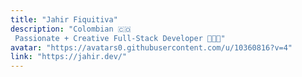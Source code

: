 ```yaml
---
title: "Jahir Fiquitiva"
description: "Colombian 🇨🇴  Passionate + Creative Full-Stack Developer 👨🏻‍💻"
avatar: "https://avatars0.githubusercontent.com/u/10360816?v=4"
link: "https://jahir.dev/"
---
```

